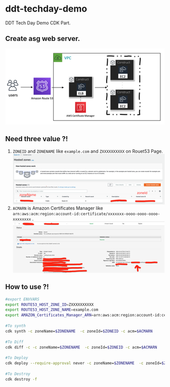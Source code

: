 # ddt-techday-demo
DDT Tech Day Demo CDK Part.

## Create asg web server. 
![](./image/asg.png)

## Need three value ?!
1. `ZONEID` and `ZONENAME`  like `example.com` and `ZXXXXXXXXXX`  on Rouet53 Page.
![](./image/ddt-tech-r53-1.png)
2. `ACMARN` is Amazon Certificates Manager like
    `arn:aws:acm:region:account-id:certificate/xxxxxxx-oooo-oooo-oooo-xxxxxxxx` .
![](./image/ddt-tech-acm-1.png)

## How to use ?!
```bash
#export ENVVARS 
export ROUTE53_HOST_ZONE_ID=ZXXXXXXXXXX
export ROUTE53_HOST_ZONE_NAME=example.com
export AMAZON_Certificates_Manager_ARN=arn:aws:acm:region:account-id:certificate/xxxxxxx-oooo-oooo-oooo-xxxxxxxx

#To synth 
cdk synth -c zoneName=$ZONENAME  -c zoneId=$ZONEID -c acm=$ACMARN

#To Diff
cdk diff -c -c zoneName=$ZONENAME  -c zoneId=$ZONEID -c acm=$ACMARN

#To Deploy
cdk deploy --require-approval never -c zoneName=$ZONENAME  -c zoneId=$ZONEID -c acm=$ACMARN 

#To Destroy
cdk destroy -f
```